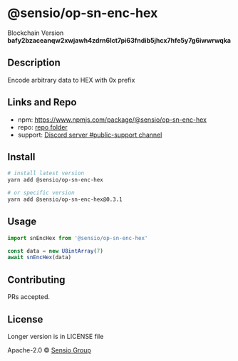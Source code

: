 # @sensio/op-sn-enc-hex

Blockchain Version **bafy2bzaceanqw2xwjawh4zdrn6lct7pi63fndib5jhcx7hfe5y7g6iwwrwqka**

## Description

Encode arbitrary data to HEX with 0x prefix

## Links and Repo

- npm: https://www.npmjs.com/package/@sensio/op-sn-enc-hex
- repo: [repo folder](https://gitlab.com/sensio_group/network-js-sdk/-/tree/master/operations/snEncHex)
- support: [Discord server #public-support channel](https://discord.gg/RQ9g29y)

## Install

```sh
# install latest version
yarn add @sensio/op-sn-enc-hex

# or specific version
yarn add @sensio/op-sn-enc-hex@0.3.1
```

## Usage

```ts
import snEncHex from '@sensio/op-sn-enc-hex'

const data = new U8intArray(7)
await snEncHex(data)
```

## Contributing

PRs accepted.

## License

Longer version is in LICENSE file

Apache-2.0 © [Sensio Group](https://sensio.group)
